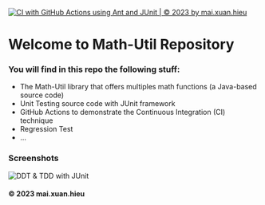 [![CI with GitHub Actions using Ant and JUnit | © 2023 by mai.xuan.hieu](https://github.com/Hieu2501/math-util/actions/workflows/ci-junit.yml/badge.svg)](https://github.com/Hieu2501/math-util/actions/workflows/ci-junit.yml)

# Welcome to Math-Util Repository

### You will find in this repo the following stuff:

* The Math-Util library that offers multiples math functions (a Java-based source code)
* Unit Testing source code with JUnit framework
* GitHub Actions to demonstrate the Continuous Integration (CI) technique
* Regression Test
* ...

### Screenshots
![DDT & TDD with JUnit](https://github.com/Hieu2501/math-util/blob/main/images/DDT%20with%20JUnit.png)

#### © 2023 mai.xuan.hieu
